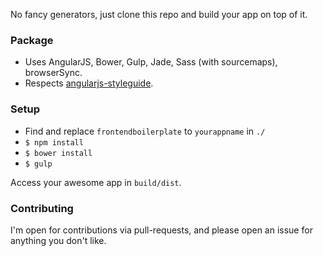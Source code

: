 No fancy generators, just clone this repo and build your app on top of it.

### Package

- Uses AngularJS, Bower, Gulp, Jade, Sass (with sourcemaps), browserSync. 
- Respects [angularjs-styleguide](https://github.com/johnpapa/angularjs-styleguide).

### Setup

- Find and replace `frontendboilerplate` to `yourappname` in `./`
- `$ npm install`
- `$ bower install`
- `$ gulp`

Access your awesome app in `build/dist`.

### Contributing

I'm open for contributions via pull-requests, and please open an issue for anything you don't like.
